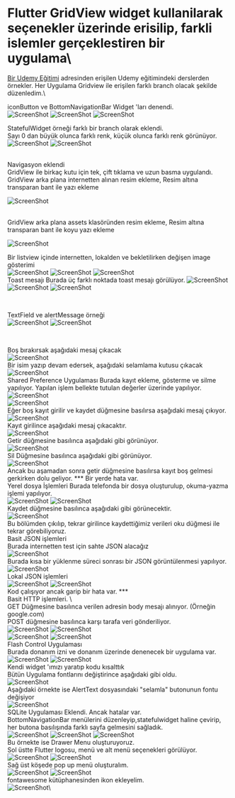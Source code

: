 # Flutter GridView widget kullanilarak seçenekler üzerinde erisilip, farkli islemler gerçeklestiren bir uygulama\

[Bir Udemy Eğitimi](https://www.udemy.com/course/google-flutter-ve-dart-programlama-dili-temel-egitimi/learn/lecture/12128622#reviews) adresinden
erişilen Udemy eğitimindeki derslerden örnekler. Her Uygulama Gridview ile erişilen farklı branch olacak şekilde düzenledim.\

iconButton ve BottomNavigationBar Widget 'ları denendi.
<BR>
![ScreenShot](/screen_shots/img-01.png)
![ScreenShot](/screen_shots/img-02.png)
![ScreenShot](/screen_shots/img-03.png)
<BR>

StatefulWidget örneği farklı bir branch olarak eklendi.  
Sayı 0 dan büyük olunca farklı renk, küçük olunca farklı renk görünüyor.
<BR>
![ScreenShot](/screen_shots/img-04.png)
![ScreenShot](/screen_shots/img-05.png)

<BR>
Navigasyon eklendi

<BR>
GridView ile birkaç kutu için tek, çift tıklama ve uzun basma uygulandı.

<BR>
GridView arka plana internetten alınan resim ekleme,
Resim altına transparan bant ile yazı ekleme
<BR>

![ScreenShot](/screen_shots/img-06.png)

<BR>
GridView arka plana assets klasöründen resim ekleme,
Resim altına transparan bant ile koyu yazı ekleme
<BR>

![ScreenShot](/screen_shots/img-07.png)

Bir listview içinde internetten, lokalden ve bekletilirken değişen image gösterimi
<BR>
![ScreenShot](/screen_shots/img-08.png)
![ScreenShot](/screen_shots/img-09.png)
![ScreenShot](/screen_shots/img-10.png)
<BR>
Toast mesajı
Burada üç farklı noktada toast mesajı görülüyor.
![ScreenShot](/screen_shots/img-11-toast.png)
![ScreenShot](/screen_shots/img-12-toast2.png)
![ScreenShot](/screen_shots/img-13-toast3.png)

<BR>

TextField ve alertMessage örneği
<BR>
![ScreenShot](/screen_shots/img-14-textfield1.png)
![ScreenShot](/screen_shots/img-15-textfield2.png)

<BR>

Boş bırakırsak aşağıdaki mesaj çıkacak
<BR>
![ScreenShot](/screen_shots/img-16-textfield3.png)
<BR>
Bir isim yazıp devam edersek, aşağıdaki selamlama kutusu çıkacak
<BR>
![ScreenShot](/screen_shots/img-17-alertdialog.png)
<BR>
Shared Preference Uygulaması
Burada kayıt ekleme, gösterme ve silme yapılıyor.
Yapılan işlem bellekte tutulan değerler üzerinde yapılıyor.
<BR>
![ScreenShot](/screen_shots/img-18-sharedpref-1.png)
<BR>
![ScreenShot](/screen_shots/img-19-sharedpref-2.png)
<BR>
Eğer boş kayıt girilir ve kaydet düğmesine basılırsa aşağıdaki mesaj çıkıyor.
<BR>
![ScreenShot](/screen_shots/img-20-sharedpref-3.png)
<BR>
Kayıt girilince aşağıdaki mesaj çıkacaktır.
<BR>
![ScreenShot](/screen_shots/img-21-sharedpref-4.png)
<BR>
Getir düğmesine basılınca aşağıdaki gibi görünüyor.
<BR>
![ScreenShot](/screen_shots/img-22-sharedpref-5.png)
<BR>
Sil Düğmesine basılınca aşağıdaki gibi görünüyor.
<BR>
![ScreenShot](/screen_shots/img-23-sharedpref-6.png)
<BR>
Ancak bu aşamadan sonra getir düğmesine basılırsa kayıt boş gelmesi gerkirken dolu geliyor.
*** Bir yerde hata var.
<BR>
Yerel dosya İşlemleri
Burada telefonda bir dosya oluşturulup, okuma-yazma işlemi yapılıyor.
<BR>
![ScreenShot](/screen_shots/img-24-dosyaislemleri-1.png)
![ScreenShot](/screen_shots/img-25-dosyaislemleri-2.png)
<BR>
Kaydet düğmesine basılınca aşağıdaki gibi görünecektir.
<BR>
![ScreenShot](/screen_shots/img-26-dosyaislemleri-3.png)\
Bu bölümden çıkılıp, tekrar girilince kaydettiğimiz verileri oku düğmesi ile tekrar görebiliyoruz.\
Basit JSON işlemleri\
Burada internetten test için sahte JSON alacağız\
![ScreenShot](/screen_shots/img-27-JSON-1.png)\
Burada kısa bir yüklenme süreci sonrası bir JSON görüntülenmesi yapılıyor.\
![ScreenShot](/screen_shots/img-28-JSON-2.png)\
Lokal JSON işlemleri\
![ScreenShot](/screen_shots/img-29-localJSON-1.png)
![ScreenShot](/screen_shots/img-30-localJSON-2.png)\
Kod çalışıyor ancak garip bir hata var. *** \
Basit HTTP işlemleri. \  
GET Düğmesine basılınca verilen adresin body mesajı alınıyor. (Örneğin google.com)\
POST düğmesine basılınca karşı tarafa veri gönderiliyor.\
![ScreenShot](/screen_shots/img-31-basithttp-1.png)
![ScreenShot](/screen_shots/img-32-basithttp-2.png)\
![ScreenShot](/screen_shots/img-33-basithttp-3.png)
![ScreenShot](/screen_shots/img-34-basithttp-4.png)\
Flash Control Uygulaması\
Burada donanım izni ve donanım üzerinde denenecek bir uygulama var.\
![ScreenShot](/screen_shots/img-35-flashoff.png)
![ScreenShot](/screen_shots/img-36-flashon.png)\
Kendi widget 'ımızı yaratıp kodu kısalttık\
Bütün Uygulama fontlarını değiştirince aşağıdaki gibi oldu.\
![ScreenShot](/screen_shots/img-37-font-1.png)\
Aşağıdaki örnekte ise AlertText dosyasındaki "selamla" butonunun fontu değişiyor\
![ScreenShot](/screen_shots/img-38-font-2.png)\
SQLite Uygulaması Eklendi. Ancak hatalar var.\
BottomNavigationBar menülerini düzenleyip,statefulwidget haline çevirip, her butona basılışında farklı sayfa gelmesini sağladık.\
![ScreenShot](/screen_shots/img-39-bottomnavigationbar-1.png)
![ScreenShot](/screen_shots/img-40-bottomnavigationbar-2.png)
![ScreenShot](/screen_shots/img-41-bottomnavigationbar-3.png)\
Bu örnekte ise Drawer Menu oluşturuyoruz.\
Sol üstte Flutter logosu, menü ve alt menü seçenekleri görülüyor.\
![ScreenShot](/screen_shots/img-42-drawer-1.png)
![ScreenShot](/screen_shots/img-43-drawer-2.png)\
Sağ üst köşede pop up menü oluşturalım.\
![ScreenShot](/screen_shots/img-44-popup-1.png)
![ScreenShot](/screen_shots/img-45-popup-2.png)\
fontawesome kütüphanesinden ikon ekleyelim.\
![ScreenShot](/screen_shots/img-46-fontawesome-1.png)\





